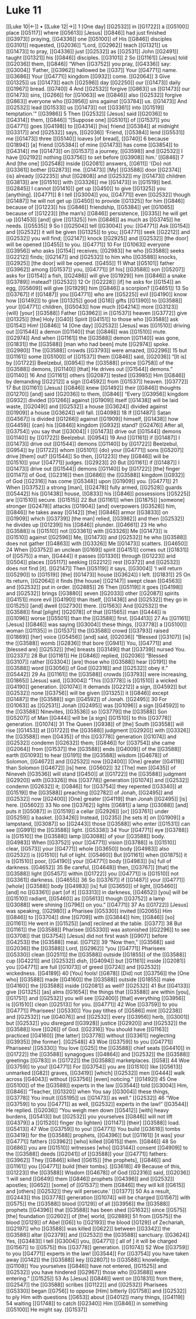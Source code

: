 # Luke 11
[[Luke 10|←]] • [[Luke 12|→]]
1 [One day] [[G2532]] in [[G1722]] a [[G5100]] place [[G5117]] where [[G5613]] [Jesus] [[G846]] had just finished [[G3973]] praying, [[G4336]] one [[G5100]] of His [[G846]] disciples [[G3101]] requested, [[G2036]] “Lord, [[G2962]] teach [[G1321]] us [[G1473]] to pray, [[G4336]] just [[G2532]] as [[G2531]] John [[G2491]] taught [[G1321]] his [[G846]] disciples. [[G3101]] 
2 So [[G1161]] [Jesus] told [[G2036]] them, [[G846]] “When [[G3752]] you pray, [[G4336]] say: [[G3004]] ‘Father, [[G3962]] hallowed be [[G37]] Your [[G4771]] name. [[G3686]] Your [[G4771]] kingdom [[G932]] come. [[G2064]] 
3 Give [[G1325]] us [[G1473]] each [[G2596]] day [[G2250]] our [[G1473]] daily [[G1967]] bread. [[G740]] 
4 And [[G2532]] forgive [[G863]] us [[G1473]] our [[G1473]] sins, [[G266]] for [[G1063]] we [[G846]] also [[G2532]] forgive [[G863]] everyone who [[G3956]] sins against [[G3784]] us. [[G1473]] And [[G2532]] lead [[G1533]] us [[G1473]] not [[G3361]] into [[G1519]] temptation.’” [[G3986]] 
5 Then [[G2532]] [Jesus] said [[G2036]] to [[G4314]] them, [[G846]] “[Suppose one] [[G5101]] of [[G1537]] you [[G4771]] goes [[G4198]] to [[G4314]] [his] friend [[G5384]] at midnight [[G3317]] and [[G2532]] says, [[G2036]] ‘Friend, [[G5384]] lend [[G5531]] me [[G1473]] three [[G5140]] loaves [of bread], [[G740]] 
6 because [[G1894]] [a] friend [[G5384]] of mine [[G1473]] has come [[G3854]] to [[G4314]] me [[G1473]] on [[G1537]] a journey, [[G3598]] and [[G2532]] I have [[G2192]] nothing [[G3756]] to set before [[G3908]] him.’ [[G846]] 
7 And [the one] [[G2548]] inside [[G2081]] answers, [[G611]] ‘{Do} not [[G3361]] bother [[G2873]] me. [[G1473]] [My] [[G3588]] door [[G2374]] {is} already [[G2235]] shut [[G2808]] and [[G2532]] my [[G1473]] children [[G3813]] are [[G1510]] with [[G3326]] me [[G1473]] in [[G1519]] bed. [[G2845]] I cannot [[G1410]] get up [[G450]] to give [[G1325]] you [anything]. [[G4771]] 
8 I tell [[G3004]] you, [[G4771]] even [[G2532]] though [[G1487]] he will not get up [[G450]] to provide [[G1325]] for him [[G846]] because of [[G1223]] his [[G846]] friendship, [[G5384]] yet [[G1065]] because of [[G1223]] [the man’s] [[G846]] persistence, [[G335]] he will get up [[G1453]] [and] give [[G1325]] him [[G846]] as much as [[G3745]] he needs. [[G5535]] 
9 So I [[G2504]] tell [[G3004]] you: [[G4771]] Ask [[G154]] and [[G2532]] it will be given [[G1325]] to you; [[G4771]] seek [[G2212]] and [[G2532]] you will find; [[G2147]] knock [[G2925]] and [[G2532]] [the door] will be opened [[G455]] to you. [[G4771]] 
10 For [[G1063]] everyone [[G3956]] who asks [[G154]] receives; [[G2983]] he who [[G3588]] seeks [[G2212]] finds; [[G2147]] and [[G2532]] to him who [[G3588]] knocks, [[G2925]] [the door] will be opened. [[G455]] 
11 What [[G5101]] father [[G3962]] among [[G1537]] you, [[G4771]] [if his] [[G3588]] son [[G5207]] asks for [[G154]] a fish, [[G2486]] will give [[G1929]] him [[G846]] a snake [[G3789]] instead? [[G2532]] 
12 Or [[G2228]] [if] he asks for [[G154]] an egg, [[G5609]] will give [[G1929]] him [[G846]] a scorpion? [[G4651]] 
13 So [[G3767]] if [[G1487]] you [[G4771]] who are [[G5225]] evil [[G4190]] know how [[G1492]] to give [[G1325]] good [[G18]] gifts [[G1390]] to [[G3588]] your [[G4771]] children, [[G5043]] how much [[G4214]] more [[G3123]] {will} [your] [[G3588]] Father [[G3962]] in [[G1537]] heaven [[G3772]] give [[G1325]] [the] Holy [[G40]] Spirit [[G4151]] to those who [[G3588]] ask [[G154]] Him! [[G846]] 
14 [One day] [[G2532]] [Jesus] was [[G1510]] driving out [[G1544]] a demon [[G1140]] that [[G846]] was [[G1510]] mute. [[G2974]] And when [[G1161]] the [[G3588]] demon [[G1140]] was gone, [[G1831]] the [[G3588]] [man who had been] mute [[G2974]] spoke. [[G2980]] The [[G3588]] crowds [[G3793]] were amazed, [[G2296]] 
15 but [[G1161]] some [[G5100]] of [[G1537]] them [[G846]] said, [[G2036]] “[It is] by [[G1722]] Beelzebul, [[G954]] the [[G3588]] prince [[G758]] of the [[G3588]] demons, [[G1140]] [that] He drives out [[G1544]] demons.” [[G1140]] 
16 And [[G1161]] others [[G2087]] tested [[G3985]] Him [[G846]] by demanding [[G2212]] a sign [[G4592]] from [[G1537]] heaven. [[G3772]] 
17 But [[G1161]] [Jesus] [[G846]] knew [[G1492]] their [[G846]] thoughts [[G1270]] [and] said [[G2036]] to them, [[G846]] “Every [[G3956]] kingdom [[G932]] divided [[G1266]] against [[G1909]] itself [[G1438]] will be laid waste, [[G2049]] and [[G2532]] a house [[G3624]] divided against [[G1909]] a house [[G3624]] will fall. [[G4098]] 
18 If [[G1487]] Satan [[G4567]] is divided [[G1266]] against [[G1909]] himself, [[G1438]] how [[G4459]] {can} his [[G846]] kingdom [[G932]] stand? [[G2476]] After all, [[G3754]] you say that [[G3004]] I [[G1473]] drive out [[G1544]] demons [[G1140]] by [[G1722]] Beelzebul. [[G954]] 
19 And [[G1161]] if [[G1487]] I [[G1473]] drive out [[G1544]] demons [[G1140]] by [[G1722]] Beelzebul, [[G954]] by [[G1722]] whom [[G5101]] {do} your [[G4771]] sons [[G5207]] drive [them] out? [[G1544]] So then, [[G1223]] they [[G846]] will be [[G1510]] your [[G4771]] judges. [[G2923]] 
20 But [[G1161]] if [[G1487]] I [[G1473]] drive out [[G1544]] demons [[G1140]] by [[G1722]] [the] finger [[G1147]] of God, [[G2316]] then [[G686]] the [[G3588]] kingdom [[G932]] of God [[G2316]] has come [[G5348]] upon [[G1909]] you. [[G4771]] 
21 When [[G3752]] a strong [man], [[G2478]] fully armed, [[G2528]] guards [[G5442]] his [[G1438]] house, [[G833]] his [[G846]] possessions [[G5225]] are [[G1510]] secure. [[G1515]] 
22 But [[G1161]] when [[G1875]] [someone] stronger [[G2478]] attacks [[G1904]] [and] overpowers [[G3528]] him, [[G846]] he takes away [[G142]] [the] [[G846]] armor [[G3833]] on [[G1909]] which [[G3739]] [the man] relied, [[G3982]] and then [[G2532]] he divides up [[G1239]] his [[G846]] plunder. [[G4661]] 
23 He who [[G3588]] is [[G1510]] not [[G3361]] with [[G3326]] Me [[G1473]] is [[G1510]] against [[G2596]] Me, [[G1473]] and [[G2532]] he who [[G3588]] does not gather [[G4863]] with [[G3326]] Me [[G1473]] scatters. [[G4650]] 
24 When [[G3752]] an unclean [[G169]] spirit [[G4151]] comes out [[G1831]] of [[G575]] a man, [[G444]] it passes [[G1330]] through [[G1223]] arid [[G504]] places [[G5117]] seeking [[G2212]] rest [[G372]] and [[G2532]] does not find [it]. [[G2147]] Then [[G5119]] it says, [[G3004]] ‘I will return [[G5290]] to [[G1519]] [the] [[G1473]] house [[G3624]] I left. [[G1831]] 
25 On its return, [[G2064]] it finds [the house] [[G2147]] swept clean [[G4563]] and [[G2532]] put in order. [[G2885]] 
26 Then [[G5119]] it goes [[G4198]] and [[G2532]] brings [[G3880]] seven [[G2033]] other [[G2087]] spirits [[G4151]] more evil [[G4190]] than itself, [[G1438]] and [[G2532]] they go in [[G1525]] [and] dwell [[G2730]] there. [[G1563]] And [[G2532]] the [[G3588]] final [plight] [[G2078]] of that [[G1565]] man [[G444]] is [[G1096]] worse [[G5501]] than the [[G3588]] first. [[G4413]] 
27 As [[G1161]] [Jesus] [[G846]] was saying [[G3004]] these things, [[G3778]] a [[G5100]] woman [[G1135]] in [[G1537]] the [[G3588]] crowd [[G3793]] raised [[G1869]] [her] voice [[G5456]] [and] said, [[G2036]] “Blessed [[G3107]] [is] the [[G3588]] womb [[G2836]] that bore [[G941]] You, [[G4771]] and [blessed are] [[G2532]] [the] breasts [[G3149]] that [[G3739]] nursed You. [[G2337]] 
28 But [[G1161]] He [[G846]] replied, [[G2036]] “Blessed [[G3107]] rather [[G3304]] [are] those who [[G3588]] hear [[G191]] the [[G3588]] word [[G3056]] of God [[G2316]] and [[G2532]] obey it.” [[G5442]] 
29 As [[G1161]] the [[G3588]] crowds [[G3793]] were increasing, [[G1865]] [Jesus] said, [[G3004]] “This [[G3778]] is [[G1510]] a wicked [[G4190]] generation. [[G1074]] It demands [[G2212]] a sign, [[G4592]] but [[G2532]] none [[G3756]] will be given [[G1325]] it [[G846]] except [[G1487]] the [[G3588]] sign [[G4592]] of Jonah. [[G2495]] 
30 For [[G1063]] as [[G2531]] Jonah [[G2495]] was [[G1096]] a sign [[G4592]] to the [[G3588]] Ninevites, [[G3536]] so [[G3779]] the [[G3588]] Son [[G5207]] of Man [[G444]] will be [a sign] [[G1510]] to this [[G3778]] generation. [[G1074]] 
31 The Queen [[G938]] of [the] South [[G3558]] will rise [[G1453]] at [[G1722]] the [[G3588]] judgment [[G2920]] with [[G3326]] the [[G3588]] men [[G435]] of this [[G3778]] generation [[G1074]] and [[G2532]] condemn [[G2632]] them; [[G846]] for [[G3754]] she came [[G2064]] from [[G1537]] the [[G3588]] ends [[G4009]] of the [[G3588]] earth [[G1093]] to hear [[G191]] the [[G3588]] wisdom [[G4678]] of Solomon, [[G4672]] and [[G2532]] now [[G2400]] [One] greater [[G4119]] than Solomon [[G4672]] [is] here. [[G5602]] 
32 [The] men [[G435]] of Nineveh [[G3536]] will stand [[G450]] at [[G1722]] the [[G3588]] judgment [[G2920]] with [[G3326]] this [[G3778]] generation [[G1074]] and [[G2532]] condemn [[G2632]] it; [[G846]] for [[G3754]] they repented [[G3340]] at [[G1519]] the [[G3588]] preaching [[G2782]] of Jonah, [[G2495]] and [[G2532]] now [[G2400]] [One] greater [[G4119]] than Jonah [[G2495]] [is] here. [[G5602]] 
33 No one [[G3762]] lights [[G681]] a lamp [[G3088]] [and] puts it [[G5087]] in [[G1519]] a cellar [[G2926]] [or] [[G3761]] under [[G5259]] a basket. [[G3426]] Instead, [[G235]] [he sets it] on [[G1909]] a lampstand, [[G3087]] so [[G2443]] those [[G3588]] who enter [[G1531]] can see [[G991]] the [[G3588]] light. [[G5338]] 
34 Your [[G4771]] eye [[G3788]] is [[G1510]] the [[G3588]] lamp [[G3088]] of your [[G3588]] body. [[G4983]] When [[G3752]] your [[G4771]] vision [[G3788]] is [[G1510]] clear, [[G573]] your [[G4771]] whole [[G3650]] body [[G4983]] also [[G2532]] is [[G1510]] full of light. [[G5460]] But [[G1161]] when [[G1875]] it is [[G1510]] poor, [[G4190]] your [[G4771]] body [[G4983]] [is] full of darkness. [[G4652]] 
35 Be careful, [[G4648]] then, [[G3767]] [that] the [[G3588]] light [[G5457]] within [[G1722]] you [[G4771]] is [[G1510]] not [[G3361]] darkness. [[G4655]] 
36 So [[G3767]] if [[G1487]] your [[G4771]] [whole] [[G3588]] body [[G4983]] [is] full [[G3650]] of light, [[G5460]] [and] no [[G3361]] part [of it] [[G3313]] in darkness, [[G4652]] [you] will be [[G1510]] radiant, [[G5460]] as [[G5613]] though [[G3752]] a lamp [[G3088]] were shining [[G796]] on you.” [[G4771]] 
37 As [[G1722]] [Jesus] was speaking, [[G2980]] a Pharisee [[G5330]] invited [[G2065]] Him [[G846]] to [[G3704]] dine [[G709]] with [[G3844]] him; [[G846]] [so] [[G1161]] He went in [[G1525]] [and] reclined at the table. [[G377]] 
38 But [[G1161]] the [[G3588]] Pharisee [[G5330]] was astonished [[G2296]] to see [[G3708]] that [[G3754]] [Jesus] did not first wash [[G907]] before [[G4253]] the [[G3588]] meal. [[G712]] 
39 “Now then,” [[G3568]] said [[G2036]] the [[G3588]] Lord, [[G2962]] “you [[G4771]] Pharisees [[G5330]] clean [[G2511]] the [[G3588]] outside [[G1855]] of the [[G3588]] cup [[G4221]] and [[G2532]] dish, [[G4094]] but [[G1161]] inside [[G2081]] you [[G4771]] are full [[G1073]] of greed [[G724]] and [[G2532]] wickedness. [[G4189]] 
40 [You] fools! [[G878]] [Did] not [[G3756]] the [One who] [[G3588]] made [[G4160]] the [[G3588]] outside [[G1855]] make [[G4160]] the [[G3588]] inside [[G2081]] as well? [[G2532]] 
41 But [[G4133]] give [[G1325]] [as] alms [[G1654]] the things that [[G3588]] are within [you], [[G1751]] and [[G2532]] you will see [[G2400]] [that] everything [[G3956]] is [[G1510]] clean [[G2513]] for you. [[G4771]] 
42 Woe [[G3759]] to you [[G4771]] Pharisees! [[G5330]] You pay tithes of [[G586]] mint [[G2238]] and [[G2532]] rue [[G4076]] and [[G2532]] every [[G3956]] herb, [[G3001]] but [[G2532]] you disregard [[G3928]] justice [[G2920]] and [[G2532]] the [[G3588]] love [[G26]] of God. [[G2316]] You should have [[G1163]] practiced [[G4160]] [the latter] [[G3778]] without [[G3361]] neglecting [[G3935]] [the former]. [[G2548]] 
43 Woe [[G3759]] to you [[G4771]] Pharisees! [[G5330]] You love [[G25]] the [[G3588]] chief seats [[G4410]] in [[G1722]] the [[G3588]] synagogues [[G4864]] and [[G2532]] the [[G3588]] greetings [[G783]] in [[G1722]] the [[G3588]] marketplaces. [[G58]] 
44 Woe [[G3759]] to you! [[G4771]] For [[G3754]] you are [[G1510]] like [[G5613]] unmarked [[G82]] graves, [[G3419]] [which] [[G2532]] men [[G444]] walk across [[G4043]] without [[G3756]] [even] noticing.” [[G1492]] 
45 One [[G5100]] of the [[G3588]] experts in the law [[G3544]] told [[G3004]] Him, [[G846]] “Teacher, [[G1320]] when You say [[G3004]] these things, [[G3778]] You insult [[G5195]] us [[G1473]] as well.” [[G2532]] 
46 “Woe [[G3759]] to you [[G4771]] as well, [[G2532]] experts in the law!” [[G3544]] He replied. [[G2036]] “You weigh men down [[G5412]] [with] heavy burdens, [[G5413]] but [[G2532]] you yourselves [[G846]] will not lift [[G4379]] a [[G1520]] finger {to lighten} [[G1147]] [their] [[G3588]] load. [[G5413]] 
47 Woe [[G3759]] to you! [[G4771]] You build [[G3618]] tombs [[G3419]] for the [[G3588]] prophets, [[G4396]] but [[G1161]] [it was] your [[G4771]] fathers [[G3962]] [who] killed [[G615]] them. [[G846]] 
48 So [[G686]] you are [[G1510]] witnesses [who] [[G3144]] consent [[G4909]] to the [[G3588]] deeds [[G2041]] of [[G3588]] your [[G4771]] fathers: [[G3962]] They [[G846]] killed [[G615]] [the prophets], [[G846]] and [[G1161]] you [[G4771]] build [their tombs]. [[G3618]] 
49 Because of this, [[G1223]] the [[G3588]] Wisdom [[G4678]] of God [[G2316]] said, [[G2036]] ‘I will send [[G649]] them [[G846]] prophets [[G4396]] and [[G2532]] apostles; [[G652]] [some] of [[G1537]] them [[G846]] they will kill [[G615]] and [others] [[G2532]] they will persecute.’ [[G1377]] 
50 As a result, [[G2443]] this [[G3778]] generation [[G1074]] will be charged [[G1567]] with [[G575]] the [[G3588]] blood [[G129]] of all [[G3956]] the [[G3588]] prophets [[G4396]] that [[G3588]] has been shed [[G1632]] since [[G575]] [the] foundation [[G2602]] of [the] world, [[G2889]] 
51 from [[G575]] the blood [[G129]] of Abel [[G6]] to [[G2193]] the blood [[G129]] of Zechariah, [[G2197]] who [[G3588]] was killed [[G622]] between [[G3342]] the [[G3588]] altar [[G2379]] and [[G2532]] the [[G3588]] sanctuary. [[G3624]] Yes, [[G3483]] I tell [[G3004]] you, [[G4771]] [ all of ] it will be charged [[G1567]] to [[G575]] this [[G3778]] generation. [[G1074]] 
52 Woe [[G3759]] to you [[G4771]] experts in the law! [[G3544]] For [[G3754]] you have taken away [[G142]] the [[G3588]] key [[G2807]] to [[G3588]] knowledge. [[G1108]] You yourselves [[G846]] have not entered, [[G1525]] and [[G2532]] you have hindered [[G2967]] those who [[G3588]] were entering.” [[G1525]] 
53 As [Jesus] [[G846]] went on [[G1831]] from there, [[G2547]] the [[G3588]] scribes [[G1122]] and [[G2532]] Pharisees [[G5330]] began [[G756]] to oppose [Him] bitterly [[G1758]] and [[G2532]] to ply Him with questions [[G653]] about [[G4012]] many things, [[G4119]] 
54 waiting [[G1748]] to catch [[G2340]] Him [[G846]] in something [[G5100]] He might say. [[G1537]] 
